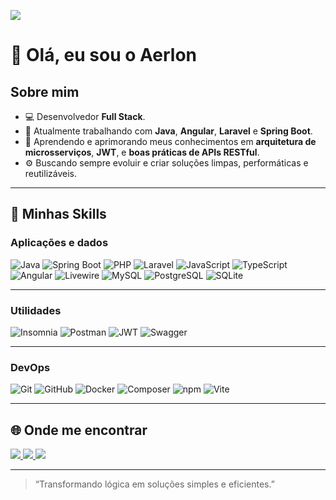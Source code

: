 ![](https://komarev.com/ghpvc/?username=Aerlonga&color=006bed)

# 👋 Olá, eu sou o Aerlon

## Sobre mim

- 💻 Desenvolvedor **Full Stack**.  
- 💼 Atualmente trabalhando com **Java**, **Angular**, **Laravel** e **Spring Boot**.  
- 🌱 Aprendendo e aprimorando meus conhecimentos em **arquitetura de microsserviços**, **JWT**, e **boas práticas de APIs RESTful**.  
- ⚙️ Buscando sempre evoluir e criar soluções limpas, performáticas e reutilizáveis.  

---

## 🧠 Minhas Skills

### **Aplicações e dados**

![Java](https://img.shields.io/badge/-Java-333333?style=flat&logo=openjdk&logoColor=f89820)
![Spring Boot](https://img.shields.io/badge/-Spring%20Boot-333333?style=flat&logo=springboot&logoColor=6DB33F)
![PHP](https://img.shields.io/badge/-PHP-333333?style=flat&logo=php&logoColor=777BB4)
![Laravel](https://img.shields.io/badge/-Laravel-333333?style=flat&logo=laravel&logoColor=FF2D20)
![JavaScript](https://img.shields.io/badge/-JavaScript-333333?style=flat&logo=javascript)
![TypeScript](https://img.shields.io/badge/-TypeScript-333333?style=flat&logo=typescript)
![Angular](https://img.shields.io/badge/-Angular-333333?style=flat&logo=angular&logoColor=DD0031)
![Livewire](https://img.shields.io/badge/-Livewire-333333?style=flat&logo=laravel&logoColor=FF2D20)
![MySQL](https://img.shields.io/badge/-MySQL-333333?style=flat&logo=mysql)
![PostgreSQL](https://img.shields.io/badge/-PostgreSQL-333333?style=flat&logo=postgresql)
![SQLite](https://img.shields.io/badge/-SQLite-333333?style=flat&logo=sqlite)

---

### **Utilidades**

![Insomnia](https://img.shields.io/badge/-Insomnia-333333?style=flat&logo=insomnia)
![Postman](https://img.shields.io/badge/-Postman-333333?style=flat&logo=postman)
![JWT](https://img.shields.io/badge/-JWT-333333?style=flat&logo=jsonwebtokens)
![Swagger](https://img.shields.io/badge/-Swagger-333333?style=flat&logo=swagger)

---

### **DevOps**

![Git](https://img.shields.io/badge/-Git-333333?style=flat&logo=git)
![GitHub](https://img.shields.io/badge/-GitHub-333333?style=flat&logo=github)
![Docker](https://img.shields.io/badge/-Docker-333333?style=flat&logo=docker)
![Composer](https://img.shields.io/badge/-Composer-333333?style=flat&logo=composer)
![npm](https://img.shields.io/badge/-npm-333333?style=flat&logo=npm)
![Vite](https://img.shields.io/badge/-Vite-333333?style=flat&logo=vite)


---

## 🌐 Onde me encontrar

<a href="https://www.linkedin.com/in/aerlon-gon%C3%A7alves-alves-934901143/?locale=en_US" target="_blank">
  <img src="https://img.shields.io/badge/-Aerlon%20Gonçalves%20Alves-blue?style=flat-square&logo=Linkedin&logoColor=white" />
</a>
<a href="mailto:aerlon.as@gmail.com" target="_blank">
  <img src="https://img.shields.io/badge/-E--mail-006bed?style=flat-square&logo=Gmail&logoColor=white" />
</a>
<a href="https://github.com/Aerlonga" target="_blank">
  <img src="https://img.shields.io/github/followers/Aerlonga?label=follow&style=social" />
</a>

---

> “Transformando lógica em soluções simples e eficientes.”
